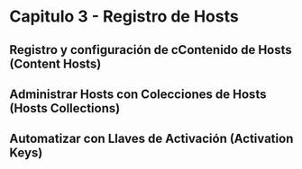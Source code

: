 # Capitulo 3 - Registro de Hosts

## Registro y configuración de cContenido de Hosts (Content Hosts)

## Administrar Hosts con Colecciones de Hosts (Hosts Collections)

## Automatizar con Llaves de Activación (Activation Keys)